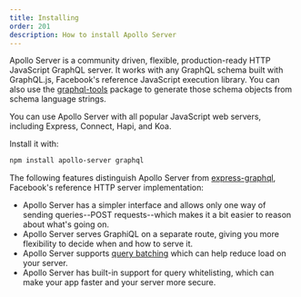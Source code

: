```yaml
---
title: Installing
order: 201
description: How to install Apollo Server
---
```


Apollo Server is a community driven, flexible, production-ready HTTP JavaScript GraphQL server. It works with any GraphQL schema built with GraphQL.js, Facebook's reference JavaScript execution library. You can also use the [graphql-tools](/tools/graphql-tools) package to generate those schema objects from schema language strings.

You can use Apollo Server with all popular JavaScript web servers, including Express, Connect, Hapi, and Koa.

Install it with:

```txt
npm install apollo-server graphql
```

The following features distinguish Apollo Server from [express-graphql](https://github.com/graphql/express-graphql), Facebook's reference HTTP server implementation:

- Apollo Server has a simpler interface and allows only one way of sending queries--POST requests--which makes it a bit easier to reason about what's going on.
- Apollo Server serves GraphiQL on a separate route, giving you more flexibility to decide when and how to serve it.
- Apollo Server supports [query batching](https://medium.com/apollo-stack/query-batching-in-apollo-63acfd859862) which can help reduce load on your server.
- Apollo Server has built-in support for query whitelisting, which can make your app faster and your server more secure.
